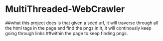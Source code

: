 # MultiThreaded-WebCrawler

##what this project does is that given a seed url, it will traverse through all the html tags in the page and find the pngs in it, it will continously keep going through links ##within the page to keep finding pngs.
